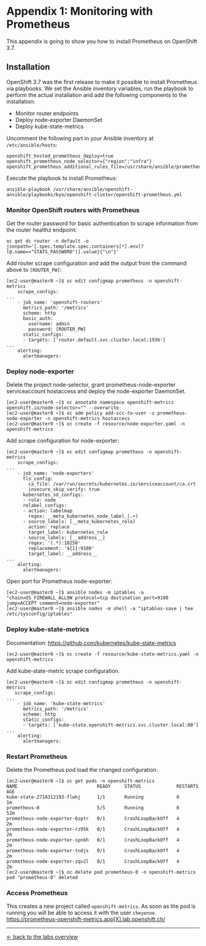 # Appendix 1: Monitoring with Prometheus

This appendix is going to show you how to install Prometheus on OpenShift 3.7.


## Installation

OpenShift 3.7 was the first release to make it possible to install Prometheus via playbooks. We set the Ansible inventory variables, run the playbook to perform the actual installation and add the following components to the installation:
- Monitor router endpoints
- Deploy node-exporter DaemonSet
- Deploy kube-state-metrics

Uncomment the following part in your Ansible inventory at `/etc/ansible/hosts`:
```
openshift_hosted_prometheus_deploy=true
openshift_prometheus_node_selector={"region":"infra"}
openshift_prometheus_additional_rules_file=/usr/share/ansible/prometheus/prometheus_configmap_rules.yaml
```

Execute the playbook to install Prometheus:
```
ansible-playbook /usr/share/ansible/openshift-ansible/playbooks/byo/openshift-cluster/openshift-prometheus.yml
```

### Monitor OpenShift routers with Prometheus
Get the router password for basic authentication to scrape information from the router healthz endpoint:
```
oc get dc router -n default -o jsonpath='{.spec.template.spec.containers[*].env[?(@.name=="STATS_PASSWORD")].value}{"\n"}'
```

Add router scrape configuration and add the output from the command above to `[ROUTER_PW]`:
```
[ec2-user@master0 ~]$ oc edit configmap prometheus -n openshift-metrics
    scrape_configs:
...
    - job_name: 'openshift-routers'
      metrics_path: '/metrics'
      scheme: http
      basic_auth:
        username: admin
        password: [ROUTER_PW]
      static_configs:
      - targets: ['router.default.svc.cluster.local:1936']
...
    alerting:
      alertmanagers:
```

### Deploy node-exporter
Delete the project node-selector, grant prometheus-node-exporter serviceaccount hostaccess and deploy the node-exporter DaemonSet.
```
[ec2-user@master0 ~]$ oc annotate namespace openshift-metrics openshift.io/node-selector="" --overwrite
[ec2-user@master0 ~]$ oc adm policy add-scc-to-user -z prometheus-node-exporter -n openshift-metrics hostaccess
[ec2-user@master0 ~]$ oc create -f resource/node-exporter.yaml -n openshift-metrics
```

Add scrape configuration for node-exporter:
```
[ec2-user@master0 ~]$ oc edit configmap prometheus -n openshift-metrics
    scrape_configs:
...
    - job_name: 'node-exporters'
      tls_config:
        ca_file: /var/run/secrets/kubernetes.io/serviceaccount/ca.crt
        insecure_skip_verify: true
      kubernetes_sd_configs:
      - role: node
      relabel_configs:
      - action: labelmap
        regex: __meta_kubernetes_node_label_(.+)
      - source_labels: [__meta_kubernetes_role]
        action: replace
        target_label: kubernetes_role
      - source_labels: [__address__]
        regex: '(.*):10250'
        replacement: '${1}:9100'
        target_label: __address__
...
    alerting:
      alertmanagers:
```

Open port for Prometheus node-exporter:
```
[ec2-user@master0 ~]$ ansible nodes -m iptables -a "chain=OS_FIREWALL_ALLOW protocol=tcp destination_port=9100 jump=ACCEPT comment=node-exporter"
[ec2-user@master0 ~]$ ansible nodes -m shell -a "iptables-save | tee /etc/sysconfig/iptables"
```

### Deploy kube-state-metrics
Documentation: https://github.com/kubernetes/kube-state-metrics
```
[ec2-user@master0 ~]$ oc create -f resource/kube-state-metrics.yaml -n openshift-metrics
```

Add kube-state-metric scrape configuration.
```
[ec2-user@master0 ~]$ oc edit configmap prometheus -n openshift-metrics
   scrape_configs:
...
    - job_name: 'kube-state-metrics'
      metrics_path: '/metrics'
      scheme: http
      static_configs:
      - targets: ['kube-state.openshift-metrics.svc.cluster.local:80']
...
    alerting:
      alertmanagers:
```

### Restart Prometheus
Delete the Prometheus pod load the changed configuration.
```
[ec2-user@master0 ~]$ oc get pods -n openshift-metrics
NAME                             READY     STATUS             RESTARTS   AGE
kube-state-2718312193-flwhj      1/1       Running            0          1m
prometheus-0                     5/5       Running            0          52m
prometheus-node-exporter-6zptr   0/1       CrashLoopBackOff   4          2m
prometheus-node-exporter-rz95k   0/1       CrashLoopBackOff   4          2m
prometheus-node-exporter-spnkh   0/1       CrashLoopBackOff   4          2m
prometheus-node-exporter-tndjs   0/1       CrashLoopBackOff   4          2m
prometheus-node-exporter-zqv2l   0/1       CrashLoopBackOff   4          2m
[ec2-user@master0 ~]$ oc delete pod prometheus-0 -n openshift-metrics
pod "prometheus-0" deleted
```

### Access Prometheus
This creates a new project called `openshift-metrics`. As soon as the pod is running you will be able to access it with the user `cheyenne`.
https://prometheus-openshift-metrics.app[X].lab.openshift.ch/

---

[← back to the labs overview](../README.md)

